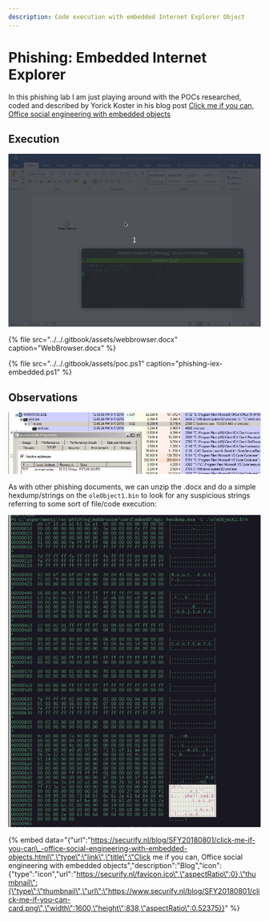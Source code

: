 ```yaml
---
description: Code execution with embedded Internet Explorer Object
---
```


# Phishing: Embedded Internet Explorer

In this phishing lab I am just playing around with the POCs researched, coded and described by Yorick Koster in his blog post [Click me if you can, Office social engineering with embedded objects](https://securify.nl/blog/SFY20180801/click-me-if-you-can_-office-social-engineering-with-embedded-objects.html)

## Execution

![](../../.gitbook/assets/phishing-iex-video.gif)

{% file src="../../.gitbook/assets/webbrowser.docx" caption="WebBrowser.docx" %}

{% file src="../../.gitbook/assets/poc.ps1" caption="phishing-iex-embedded.ps1" %}

## Observations

![](../../.gitbook/assets/phishing-iex-ancestry.png)

As with other phishing documents, we can unzip the .docx and do a simple hexdump/strings on the `oleObject1.bin` to look for any suspicious strings referring to some sort of file/code execution:

![](../../.gitbook/assets/phishing-iex-olebin.png)

{% embed data="{\"url\":\"https://securify.nl/blog/SFY20180801/click-me-if-you-can\_-office-social-engineering-with-embedded-objects.html\",\"type\":\"link\",\"title\":\"Click me if you can, Office social engineering with embedded objects\",\"description\":\"Blog\",\"icon\":{\"type\":\"icon\",\"url\":\"https://securify.nl/favicon.ico\",\"aspectRatio\":0},\"thumbnail\":{\"type\":\"thumbnail\",\"url\":\"https://www.securify.nl/blog/SFY20180801/click-me-if-you-can-card.png\",\"width\":1600,\"height\":838,\"aspectRatio\":0.52375}}" %}

  



